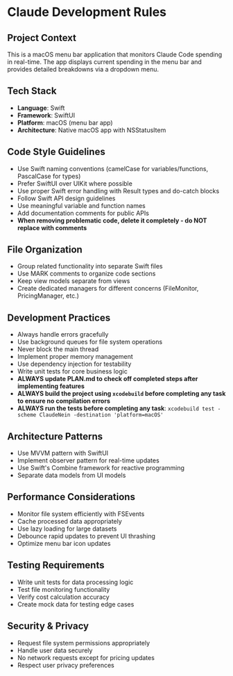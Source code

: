 # Claude Development Rules

## Project Context
This is a macOS menu bar application that monitors Claude Code spending in real-time. The app displays current spending in the menu bar and provides detailed breakdowns via a dropdown menu.

## Tech Stack
- **Language**: Swift
- **Framework**: SwiftUI
- **Platform**: macOS (menu bar app)
- **Architecture**: Native macOS app with NSStatusItem

## Code Style Guidelines
- Use Swift naming conventions (camelCase for variables/functions, PascalCase for types)
- Prefer SwiftUI over UIKit where possible
- Use proper Swift error handling with Result types and do-catch blocks
- Follow Swift API design guidelines
- Use meaningful variable and function names
- Add documentation comments for public APIs
- **When removing problematic code, delete it completely - do NOT replace with comments**

## File Organization
- Group related functionality into separate Swift files
- Use MARK comments to organize code sections
- Keep view models separate from views
- Create dedicated managers for different concerns (FileMonitor, PricingManager, etc.)

## Development Practices
- Always handle errors gracefully
- Use background queues for file system operations
- Never block the main thread
- Implement proper memory management
- Use dependency injection for testability
- Write unit tests for core business logic
- **ALWAYS update PLAN.md to check off completed steps after implementing features**
- **ALWAYS build the project using `xcodebuild` before completing any task to ensure no compilation errors**
- **ALWAYS run the tests before completing any task**: `xcodebuild test -scheme ClaudeNein -destination 'platform=macOS'`

## Architecture Patterns
- Use MVVM pattern with SwiftUI
- Implement observer pattern for real-time updates
- Use Swift's Combine framework for reactive programming
- Separate data models from UI models

## Performance Considerations
- Monitor file system efficiently with FSEvents
- Cache processed data appropriately
- Use lazy loading for large datasets
- Debounce rapid updates to prevent UI thrashing
- Optimize menu bar icon updates

## Testing Requirements
- Write unit tests for data processing logic
- Test file monitoring functionality
- Verify cost calculation accuracy
- Create mock data for testing edge cases

## Security & Privacy
- Request file system permissions appropriately
- Handle user data securely
- No network requests except for pricing updates
- Respect user privacy preferences

